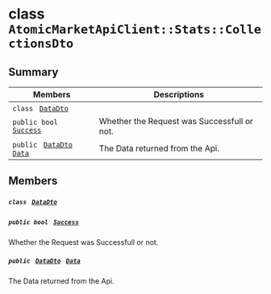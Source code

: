 # class `AtomicMarketApiClient::Stats::CollectionsDto` 

## Summary

 Members                                | Descriptions                                
----------------------------------------|---------------------------------------------
`class ` [`DataDto`](AtomicMarketApiClient--Stats--CollectionsDto--DataDto.md)        | 
`public bool ` [`Success`](#class_atomic_market_api_client_1_1_stats_1_1_collections_dto_1a506fb037fbb6bfe8f254c021a2c3cfac) | Whether the Request was Successfull or not.
`public ` [`DataDto`](AtomicMarketApiClient--Stats--CollectionsDto--DataDto.md)` ` [`Data`](#class_atomic_market_api_client_1_1_stats_1_1_collections_dto_1a65c0779654774581967081cf3136bd84) | The Data returned from the Api.

## Members

##### `class ` [`DataDto`](AtomicMarketApiClient--Stats--CollectionsDto--DataDto.md) 

##### `public bool ` [`Success`](#class_atomic_market_api_client_1_1_stats_1_1_collections_dto_1a506fb037fbb6bfe8f254c021a2c3cfac) 

Whether the Request was Successfull or not.

##### `public ` [`DataDto`](AtomicMarketApiClient--Stats--CollectionsDto--DataDto.md)` ` [`Data`](#class_atomic_market_api_client_1_1_stats_1_1_collections_dto_1a65c0779654774581967081cf3136bd84) 

The Data returned from the Api.

